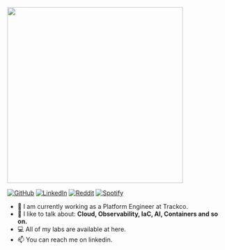 <img src="https://github.com/user-attachments/assets/b3aad8af-9f60-42be-a37b-6faceda60afa" width="403" />

[![GitHub](https://img.shields.io/badge/GitHub-%236f42c1.svg?logo=github&logoColor=white)](https://github.com/asapcal)  [![LinkedIn](https://img.shields.io/badge/LinkedIn-%230077B5.svg?logo=linkedin&logoColor=white)](https://linkedin.com/in/asaphcaldeira) [![Reddit](https://img.shields.io/badge/Reddit-%23FF4500.svg?logo=Reddit&logoColor=white)](https://reddit.com/user/Key-Bullfrog697) [![Spotify](https://img.shields.io/badge/Spotify-%231ED760.svg?logo=spotify&logoColor=white)](https://open.spotify.com/user/317prrnnrcmsnsz7j2hj2fqlljc)

- 🔭 I am currently working as a Platform Engineer at Trackco.
- 🌱 I like to talk about: **Cloud, Observability, IaC, AI, Containers and so on.**
- 💻 All of my labs are available at here.
- 📫 You can reach me on linkedin.
